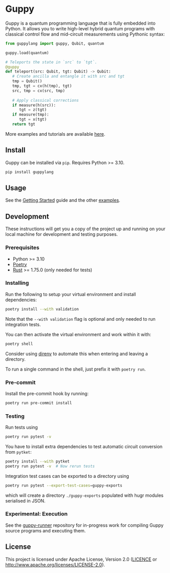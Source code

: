 # Guppy

Guppy is a quantum programming language that is fully embedded into Python.
It allows you to write high-level hybrid quantum programs with classical control flow and mid-circuit measurements using Pythonic syntax:

```python
from guppylang import guppy, Qubit, quantum

guppy.load(quantum)

# Teleports the state in `src` to `tgt`.
@guppy
def teleport(src: Qubit, tgt: Qubit) -> Qubit:
   # Create ancilla and entangle it with src and tgt
   tmp = Qubit()
   tmp, tgt = cx(h(tmp), tgt)
   src, tmp = cx(src, tmp)
   
   # Apply classical corrections
   if measure(h(src)):
      tgt = z(tgt)
   if measure(tmp):
      tgt = x(tgt)
   return tgt
```

More examples and tutorials are available [here][examples].

[examples]: ./examples/


## Install

Guppy can be installed via `pip`. Requires Python >= 3.10.

```sh
pip install guppylang
```


## Usage

See the [Getting Started][getting-started] guide and the other [examples].

[getting-started]: ./examples/1-Getting-Started.md


## Development

These instructions will get you a copy of the project up and running on your local machine for development and testing purposes.

### Prerequisites

- Python >= 3.10
- [Poetry](https://python-poetry.org/docs/#installation)
- [Rust](https://www.rust-lang.org/tools/install) >= 1.75.0  (only needed for tests)

### Installing

Run the following to setup your virtual environment and install dependencies:

```sh
poetry install --with validation
```

Note that the `--with validation` flag is optional and only needed to run integration tests.

You can then activate the virtual environment and work within it with:

```sh
poetry shell
```

Consider using [direnv](https://github.com/direnv/direnv/wiki/Python#poetry) to
automate this when entering and leaving a directory.

To run a single command in the shell, just prefix it with `poetry run`.

### Pre-commit

Install the pre-commit hook by running:

```sh
poetry run pre-commit install
```


### Testing

Run tests using

```sh
poetry run pytest -v
```

You have to install extra dependencies to test automatic circuit conversion from `pytket`:

```sh
poetry install --with pytket
poetry run pytest -v  # Now rerun tests
```


Integration test cases can be exported to a directory using

```sh
poetry run pytest --export-test-cases=guppy-exports
```

which will create a directory `./guppy-exports` populated with hugr modules serialised in JSON.

### Experimental: Execution

See the [guppy-runner](https://github.com/CQCL/guppy-runner) repository for in-progress work for compiling Guppy source programs and executing them.

## License

This project is licensed under Apache License, Version 2.0 ([LICENCE][] or http://www.apache.org/licenses/LICENSE-2.0).

  [LICENCE]: ./LICENCE
